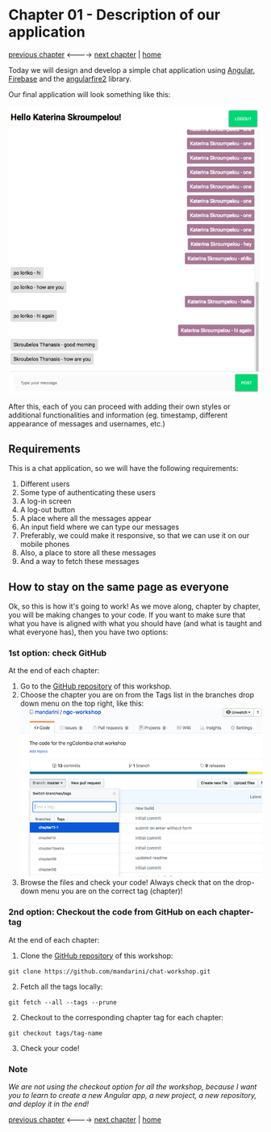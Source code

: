 # Chapter 01 - Description of our application

[previous chapter](README.md) <----> [next chapter](Chapter_02.md) | [home](README.md)

Today we will design and develop a simple chat application using [Angular](https://angular.io/), [Firebase](https://firebase.google.com/) and the [angularfire2](https://github.com/angular/angularfire2) library.

Our final application will look something like this:

![Application Screenshot](img/sample.png)

After this, each of you can proceed with adding their own styles or additional functionalities and information (eg. timestamp, different appearance of messages and usernames, etc.)

## Requirements

This is a chat application, so we will have the following requirements:

1. Different users
2. Some type of authenticating these users
3. A log-in screen
4. A log-out button
5. A place where all the messages appear
6. An input field where we can type our messages
7. Preferably, we could make it responsive, so that we can use it on our mobile phones
8. Also, a place to store all these messages
9. And a way to fetch these messages

## How to stay on the same page as everyone

Ok, so this is how it's going to work!
As we move along, chapter by chapter, you will be making changes to your code.
If you want to make sure that what you have is aligned with what you should have
(and what is taught and what everyone has), then you have two options:

### 1st option: check GitHub

At the end of each chapter:

1. Go to the [GitHub repository](https://github.com/mandarini/chat-workshop-docs) of this workshop.
2. Choose the chapter you are on from the Tags list in the branches drop down menu on the top
right, like this:
![Branches and tags](img/branches.png)
3. Browse the files and check your code! Always check that on the drop-down menu
you are on the correct tag (chapter)!

### 2nd option: Checkout the code from GitHub on each chapter-tag

At the end of each chapter:

1. Clone the [GitHub repository](https://github.com/mandarini/chat-workshop) of this workshop:
```
git clone https://github.com/mandarini/chat-workshop.git
```
2. Fetch all the tags locally:
```
git fetch --all --tags --prune
```
2. Checkout to the corresponding chapter tag for each chapter:
```
git checkout tags/tag-name
```
3. Check your code!

### Note

_We are not using the checkout option for all the workshop, because I want you to learn
to create a new Angular app, a new project, a new repository, and deploy it in the end!_


[previous chapter](README.md) <----> [next chapter](Chapter_02.md) | [home](README.md)
